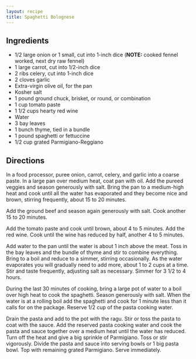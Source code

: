 ```yaml
---
layout: recipe
title: Spaghetti Bolognese
---
```


## Ingredients

* 1/2 large onion or 1 small, cut into 1-inch dice (**NOTE:** cooked fennel worked, next dry raw fennel)
* 1 large carrot, cut into 1/2-inch dice
* 2 ribs celery, cut into 1-inch dice
* 2 cloves garlic
* Extra-virgin olive oil, for the pan
* Kosher salt
* 1 pound ground chuck, brisket, or round, or combination
* 1 cup tomato paste
* 1 1/2 cups hearty red wine
* Water
* 3 bay leaves
* 1 bunch thyme, tied in a bundle
* 1 pound spaghetti or fettuccine
* 1/2 cup grated Parmigiano-Reggiano

## Directions

In a food processor, puree onion, carrot, celery, and garlic into a
coarse paste. In a large pan over medium heat, coat pan with oil. Add
the pureed veggies and season generously with salt. Bring the pan to a
medium-high heat and cook until all the water has evaporated and they
become nice and brown, stirring frequently, about 15 to 20 minutes.

Add the ground beef and season again generously with salt. Cook another
15 to 20 minutes.

Add the tomato paste and cook until brown, about 4 to 5 minutes. Add the
red wine. Cook until the wine has reduced by half, another 4 to 5
minutes.

Add water to the pan until the water is about 1 inch above the meat.
Toss in the bay leaves and the bundle of thyme and stir to combine
everything. Bring to a boil and reduce to a simmer, stirring
occasionally. As the water evaporates you will gradually need to add
more, about 1 to 2 cups at a time. Stir and taste frequently, adjusting
salt as necessary. Simmer for 3 1/2 to 4 hours.

During the last 30 minutes of cooking, bring a large pot of water to a
boil over high heat to cook the spaghetti. Season generously with salt.
When the water is at a rolling boil add the spaghetti and cook for 1
minute less than it calls for on the package. Reserve 1/2 cup of the
pasta cooking water.

Drain the pasta and add to the pot with the ragu. Stir or toss the pasta
to coat with the sauce. Add the reserved pasta cooking water and cook
the pasta and sauce together over a medium heat until the water has
reduced. Turn off the heat and give a big sprinkle of Parmigiano. Toss
or stir vigorously. Divide the pasta and sauce into serving bowls or 1
big pasta bowl. Top with remaining grated Parmigiano. Serve immediately.
